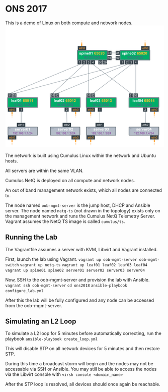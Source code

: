 # ONS 2017
This is a demo of Linux on both compute and network nodes. 
![Clos Topology](https://github.com/plumbis/ons2018/blob/master/ons2018.png "Clos Topology")

The network is built using Cumulus Linux within the network and Ubuntu hosts.

All servers are within the same VLAN. 

Cumulus NetQ is deployed on all compute and network nodes. 

An out of band management network exists, which all nodes are connected to. 

The node named `oob-mgmt-server` is the jump host, DHCP and Ansible server.
The node named `netq-ts` (not drawn in the topology) exists only on the management network and runs the Cumulus NetQ Telemetry Server. Vagrant assumes the NetQ TS image is called `cumulus/ts`. 

## Running the Lab
The Vagrantfile assumes a server with KVM, Libvirt and Vagrant installed.

First, launch the lab using Vagrant.
`vagrant up oob-mgmt-server oob-mgmt-switch` 
`vagrant up netq-ts` 
`vagrant up leaf01 leaf02 leaf03 leaf04` 
`vagrant up spine01 spine02 server01 server02 server03 server04` 

Now, SSH to the oob-mgmt-server and provision the lab with Ansible.
`vagrant ssh oob-mgmt-server` 
`cd ons2018`
`ansible-playbook configure_lab.yml`

After this the lab will be fully configured and any node can be accessed from the oob-mgmt-server.

## Simulating an L2 Loop
To simulate a L2 loop for 5 minutes before automatically correcting, run the playbook 
`ansible-playbook create_loop.yml`

This will disable STP on all network devices for 5 minutes and then restore STP. 

During this time a broadcast storm will begin and the nodes may not be accessable via SSH or Ansible. You may still be able to access the nodes via the Libvirt console with `virsh console <domain_name>`

After the STP loop is resolved, all devices should once again be reachable. 
